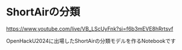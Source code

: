 # ShortAirの分類

https://www.youtube.com/live/VB_LScUyFnk?si=f6b3mEVE8hRrtsvf

OpenHackU2024に出場したShortAirの分類モデルを作るNotebookです
